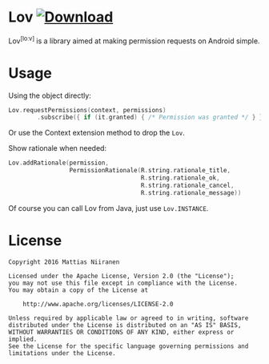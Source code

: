 Lov [ ![Download](https://api.bintray.com/packages/mattiasniiranen/maven/lov/images/download.svg) ](https://bintray.com/mattiasniiranen/maven/lov/_latestVersion)
===
Lov<sup>[loːv]</sup> is a library aimed at making permission requests on Android simple.

Usage
=====
Using the object directly:
```kotlin
Lov.requestPermissions(context, permissions)
        .subscribe({ if (it.granted) { /* Permission was granted */ } })
```
Or use the Context extension method to drop the `Lov`.

Show rationale when needed:
```kotlin
Lov.addRationale(permission,
                 PermissionRationale(R.string.rationale_title,
                                     R.string.rationale_ok,
                                     R.string.rationale_cancel,
                                     R.string.rationale_message))
```

Of course you can call Lov from Java, just use `Lov.INSTANCE`.

License
=======
    Copyright 2016 Mattias Niiranen

    Licensed under the Apache License, Version 2.0 (the "License");
    you may not use this file except in compliance with the License.
    You may obtain a copy of the License at

        http://www.apache.org/licenses/LICENSE-2.0

    Unless required by applicable law or agreed to in writing, software
    distributed under the License is distributed on an "AS IS" BASIS,
    WITHOUT WARRANTIES OR CONDITIONS OF ANY KIND, either express or implied.
    See the License for the specific language governing permissions and
    limitations under the License.
